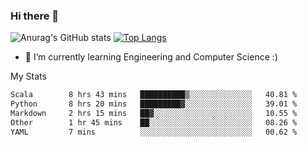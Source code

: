 ### Hi there 👋

![Anurag's GitHub stats](https://github-readme-stats.vercel.app/api?username=MatteoIorio11&show_icons=true&theme=dark) 
[![Top Langs](https://github-readme-stats.vercel.app/api/top-langs/?username=MatteoIorio11&theme=dark)](https://github.com/MatteoIorio11/github-readme-stats)

- 🌱 I’m currently learning Engineering and Computer Science :)

<!--
**MatteoIorio11/MatteoIorio11** is a ✨ _special_ ✨ repository because its `README.md` (this file) appears on your GitHub profile.

Here are some ideas to get you started:

- 🔭 I’m currently working on ...
- 🌱 I’m currently learning ...
- 👯 I’m looking to collaborate on ...
- 🤔 I’m looking for help with ...
- 💬 Ask me about ...
- 📫 How to reach me: ...
- 😄 Pronouns: ...
- ⚡ Fun fact: ...
-->
My Stats
<!--START_SECTION:waka-->

```txt
Scala        8 hrs 43 mins   ██████████▒░░░░░░░░░░░░░░   40.81 %
Python       8 hrs 20 mins   █████████▓░░░░░░░░░░░░░░░   39.01 %
Markdown     2 hrs 15 mins   ██▓░░░░░░░░░░░░░░░░░░░░░░   10.55 %
Other        1 hr 45 mins    ██░░░░░░░░░░░░░░░░░░░░░░░   08.26 %
YAML         7 mins          ░░░░░░░░░░░░░░░░░░░░░░░░░   00.62 %
```

<!--END_SECTION:waka-->
